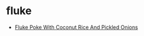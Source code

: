 # fluke

 * [Fluke Poke With Coconut Rice And Pickled Onions](../../index/f/fluke-poke-with-coconut-rice-and-pickled-onions.json)
